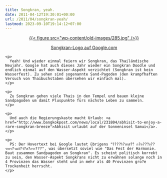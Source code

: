 ```yaml
---
title: Songkran, yeah.
date: 2011-04-12T19:30:01+00:00
url: /2011/04/songkran-yeah/
lastmod: 2023-09-10T19:14:12+07:00
---
```

<div class="media image" style="text-align:center;">
  <a href="http://google.co.th">{{< figure src="wp-content/old-images/285.jpg" />}}

  <p>
    Songkran-Logo auf Google.com
  </p>

  <p>
    </a></div>

    <p>
      Yeah! Und wieder einmal feiern wir Songkran, das Thailändische Neujahr. Google hat auch dieses Jahr wieder ein Songkran Doodle und endlich einmal auf den Wasser-Aspekt verzichtet (Songkran ist kein Wasserfest). Zu sehen sind sogenannte Sand-Pagoden (den krampfhaften Versuch von Thaibuchstaben übersehen wir einfach mal).
    </p>

    <p>
      Zu Songkran gehen viele Thais in den Tempel und bauen kleine Sandpagoden um damit Pluspunkte fürs nächste Leben zu sammeln.
    </p>

    <p>
      Und auch die Regierungskaste macht Urlaub: <a href="http://www.bangkokpost.com/news/local/231804/abhisit-to-enjoy-a-rare-songkran-breeze">Abhisit urlaubt auf der Sonneninsel Samui</a>.
    </p>

    <p>
      PS: Der Hovertext bei Google lautet übrigens "รื???ริ?สามั??ี ก?อ???ีย??รายร?วมกั?วั?ส?กรา???", was übersetzt soviel wie "Das Fest der Harmonie. Baut zusammen Sandpagoden an Songkran". Es scheint politisch korrekt zu sein, den Wasser-Aspekt Songkrans nicht zu erwähnen solange noch in 4 Provinzen das Wasser steht und in mehr als 40 Provinzen gro?e Trockenheit herrscht.
    </p>
